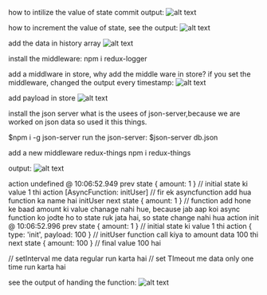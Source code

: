 
how to intilize the value of state commit output:
![alt text](<Screenshot 2024-03-02 202134.png>)


how to increment the value of state, see the output:
![alt text](<Screenshot 2024-03-02 202938.png>)



add the data in history array
![alt text](<Screenshot 2024-03-02 204605.png>)



install the middleware: 
npm i redux-logger

add a middlware in store, why add the middle ware in store? if you set the middleware, changed the output every timestamp:
![alt text](image.png)



add payload in store 
![alt text](<Screenshot 2024-03-02 210547.png>)


install the json server
what is the usees of json-server,because we are worked on json data so used it this things.

$npm i -g json-server
run the json-server: $json-server db.json


add a new middleware redux-things
npm i redux-things



output:
![alt text](<Screenshot 2024-03-03 101022.png>)

 action undefined @ 10:06:52.949
   prev state { amount: 1 }                   // initial state ki value 1 thi
   action     [AsyncFunction: initUser]        // fir ek asyncfunction add hua function ka name hai initUser
   next state { amount: 1 }                    // function add hone ke baad amount ki value chanage nahi hue, because jab aap koi async   function ko jodte ho to state ruk jata hai, so state change nahi hua
 action init @ 10:06:52.996
   prev state { amount: 1 }                     // initial state ki value 1 thi
   action     { type: 'init', payload: 100 }    // initUser function call kiya to amount data 100 thi 
   next state { amount: 100 }                   //  final value 100 hai


// setInterval me data regular run karta hai 
// set TImeout me data only one time run karta hai



see the output of handing the function:
![alt text](image-1.png)